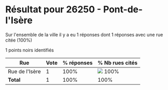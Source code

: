 # Résultat pour 26250 - Pont-de-l'Isère

Sur l'ensemble de la ville il y a eu 1 réponses dont 1 réponses avec une rue citée (100%)

1 points noirs identifiés

| Rue | Vote | % réponses | % Nb rues cités|
|-----|------|------------|----------------|
| Rue de l'Isère | 1 | 100% | <img src="../../img/bar_100.gif" />&nbsp;100%|
| **Total** | 1 | 100% | 100%|
